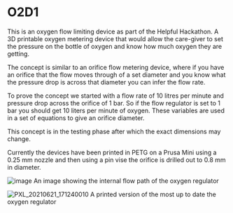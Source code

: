 # O2D1
This is an oxygen flow limiting device as part of the Helpful Hackathon. A 3D printable oxygen metering device that would allow the care-giver to set the pressure on the bottle of oxygen and know how much oxygen they are getting. 

The concept is similar to an orifice flow metering device, where if you have an orifice that the flow moves through of a set diameter and you know what the pressure drop is across that diameter you can infer the flow rate. 

To prove the concept we started with a flow rate of 10 litres per minute and pressure drop across the orifice of 1 bar. So if the flow regulator is set to 1 bar you should get 10 liters per minute of oxygen. These variables are used in a set of equations to give an orifice diameter. 

This concept is in the testing phase after which the exact dimensions may change. 

Currently the devices have been printed in PETG on a Prusa Mini using a 0.25 mm nozzle and then using a pin vise the orifice is drilled out to 0.8 mm in diameter. 

![image](https://user-images.githubusercontent.com/31858409/123518256-02cb0080-d69d-11eb-8a13-e429c540999a.png)
An image showing the internal flow path of the oxygen regulator

![PXL_20210621_171240010](https://user-images.githubusercontent.com/31858409/123518278-16766700-d69d-11eb-8708-2aad524a888c.jpg)
A printed version of the most up to date the oxygen regulator
